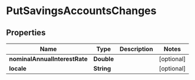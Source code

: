 # PutSavingsAccountsChanges

## Properties
Name | Type | Description | Notes
------------ | ------------- | ------------- | -------------
**nominalAnnualInterestRate** | **Double** |  |  [optional]
**locale** | **String** |  |  [optional]
